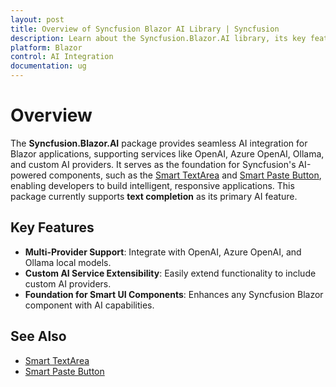 ```yaml
---
layout: post
title: Overview of Syncfusion Blazor AI Library | Syncfusion
description: Learn about the Syncfusion.Blazor.AI library, its key features, supported AI providers, and how it enables intelligent features in Blazor applications.
platform: Blazor
control: AI Integration
documentation: ug
---
```


# Overview
The **Syncfusion.Blazor.AI** package provides seamless AI integration for Blazor applications, supporting services like OpenAI, Azure OpenAI, Ollama, and custom AI providers. It serves as the foundation for Syncfusion's AI-powered components, such as the [Smart TextArea](https://blazor.syncfusion.com/documentation/smart-textarea/getting-started) and [Smart Paste Button](https://blazor.syncfusion.com/documentation/smart-paste/getting-started), enabling developers to build intelligent, responsive applications. This package currently supports **text completion** as its primary AI feature.

## Key Features
- **Multi-Provider Support**: Integrate with OpenAI, Azure OpenAI, and Ollama local models.
- **Custom AI Service Extensibility**: Easily extend functionality to include custom AI providers.
- **Foundation for Smart UI Components**: Enhances any Syncfusion Blazor component with AI capabilities.

## See Also
- [Smart TextArea](https://blazor.syncfusion.com/documentation/smart-textarea/getting-started)
- [Smart Paste Button](https://blazor.syncfusion.com/documentation/smart-paste/getting-started)